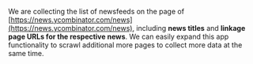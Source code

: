 We are collecting the list of newsfeeds on the page of [https://news.ycombinator.com/news](https://news.ycombinator.com/news), including **news titles** and **linkage page URLs for the respective news**. We can easily expand this app functionality to scrawl additional more pages to collect more data at the same time.
